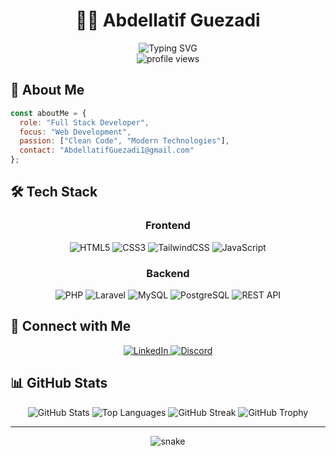 # <div align="center">👨‍💻 Abdellatif Guezadi</div>

<div align="center">
  <img src="https://readme-typing-svg.herokuapp.com?font=Fira+Code&weight=500&size=25&pause=1000&color=F7D533&center=true&vCenter=true&width=435&lines=Full+Stack+Web+Developer+%F0%9F%92%BB;Passionate+about+clean+code+%F0%9F%9A%80;Building+modern+solutions+%F0%9F%8C%9F" alt="Typing SVG" />
</div>

<div align="center">
  <img src="https://komarev.com/ghpvc/?username=AbdellatifGuezadi1&label=Profile%20views&color=0e75b6&style=for-the-badge" alt="profile views" />
</div>

## 🚀 About Me
```javascript
const aboutMe = {
  role: "Full Stack Developer",
  focus: "Web Development",
  passion: ["Clean Code", "Modern Technologies"],
  contact: "AbdellatifGuezadi1@gmail.com"
};
```

## 🛠️ Tech Stack

<div align="center">

### Frontend
![HTML5](https://img.shields.io/badge/HTML5-E34F26?style=for-the-badge&logo=html5&logoColor=white)
![CSS3](https://img.shields.io/badge/CSS3-1572B6?style=for-the-badge&logo=css3&logoColor=white)
![TailwindCSS](https://img.shields.io/badge/Tailwind_CSS-38B2AC?style=for-the-badge&logo=tailwind-css&logoColor=white)
![JavaScript](https://img.shields.io/badge/JavaScript-F7DF1E?style=for-the-badge&logo=javascript&logoColor=black)

### Backend
![PHP](https://img.shields.io/badge/PHP-777BB4?style=for-the-badge&logo=php&logoColor=white)
![Laravel](https://img.shields.io/badge/Laravel-FF2D20?style=for-the-badge&logo=laravel&logoColor=white)
![MySQL](https://img.shields.io/badge/MySQL-00000F?style=for-the-badge&logo=mysql&logoColor=white)
![PostgreSQL](https://img.shields.io/badge/PostgreSQL-316192?style=for-the-badge&logo=postgresql&logoColor=white)
![REST API](https://img.shields.io/badge/REST_API-02569B?style=for-the-badge&logo=rest&logoColor=white)

</div>

## 🤝 Connect with Me
<div align="center">
  <a href="https://linkedin.com/in/Abdellatif-ait-el-houcine-69352429b" target="_blank">
    <img src="https://img.shields.io/badge/LinkedIn-0077B5?style=for-the-badge&logo=linkedin&logoColor=white" alt="LinkedIn"/>
  </a>
  <a href="https://discord.gg/E7RKhBAP" target="_blank">
    <img src="https://img.shields.io/badge/Discord-7289DA?style=for-the-badge&logo=discord&logoColor=white" alt="Discord"/>
  </a>
</div>

## 📊 GitHub Stats

<div align="center">
  
  <img src="https://github-readme-stats.vercel.app/api?username=AbdellatifGuezadi1&show_icons=true&theme=tokyonight&hide_border=true&bg_color=0D1117" alt="GitHub Stats" />
  
  <img src="https://github-readme-stats.vercel.app/api/top-langs/?username=AbdellatifGuezadi1&layout=compact&theme=tokyonight&hide_border=true&bg_color=0D1117" alt="Top Languages" />
  
  <img src="https://github-readme-streak-stats.herokuapp.com/?user=AbdellatifGuezadi1&theme=tokyonight&hide_border=true&background=0D1117" alt="GitHub Streak" />
  
  <img src="https://github-profile-trophy.vercel.app/?username=AbdellatifGuezadi1&theme=tokyonight&no-frame=true&row=1&column=7" alt="GitHub Trophy" />
</div>

---

<div align="center">
  <img src="https://raw.githubusercontent.com/AbdellatifGuezadi1/AbdellatifGuezadi1/output/github-contribution-grid-snake.svg" alt="snake" />
</div> 
